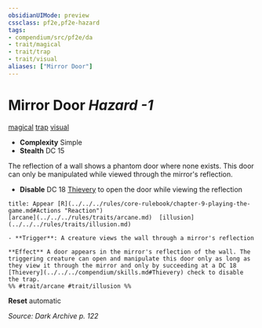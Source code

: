 ```yaml
---
obsidianUIMode: preview
cssclass: pf2e,pf2e-hazard
tags:
- compendium/src/pf2e/da
- trait/magical
- trait/trap
- trait/visual
aliases: ["Mirror Door"]
---
```

# Mirror Door *Hazard -1*  
[magical](../../../rules/traits/magical.md)  [trap](../../../rules/traits/trap.md)  [visual](../../../rules/traits/visual.md)  

- **Complexity** Simple
- **Stealth** DC 15  

The reflection of a wall shows a phantom door where none exists. This door can only be manipulated while viewed through the mirror's reflection.

- **Disable** DC 18 [Thievery](../../skills.md#Thievery) to open the door while viewing the reflection  
     
```ad-embed-ability
title: Appear [R](../../../rules/core-rulebook/chapter-9-playing-the-game.md#Actions "Reaction")
[arcane](../../../rules/traits/arcane.md)  [illusion](../../../rules/traits/illusion.md)  

- **Trigger**: A creature views the wall through a mirror's reflection

**Effect** A door appears in the mirror's reflection of the wall. The triggering creature can open and manipulate this door only as long as they view it through the mirror and only by succeeding at a DC 18 [Thievery](../../../compendium/skills.md#Thievery) check to disable the trap.  
%% #trait/arcane #trait/illusion %%
```

**Reset** automatic  

*Source: Dark Archive p. 122*
